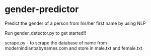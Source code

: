 # gender-predictor
Predict the gender of a person from his/her first name by using NLP

Run gender_detector.py to get started!!

scrape.py - to scrape the database of name from modernindianbabynames.com and store in male.txt and female.txt

